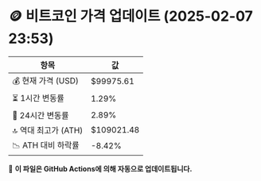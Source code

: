 # 🪙 비트코인 가격 업데이트 (2025-02-07 23:53)

| 항목                | 값 |
|--------------------|----------------|
| 💰 현재 가격 (USD) | $99975.61 |
| ⏳ 1시간 변동률    | 1.29% |
| 📆 24시간 변동률   | 2.89% |
| 🔝 역대 최고가 (ATH) | $109021.48 |
| 📉 ATH 대비 하락률 | -8.42% |

🔄 **이 파일은 GitHub Actions에 의해 자동으로 업데이트됩니다.**
